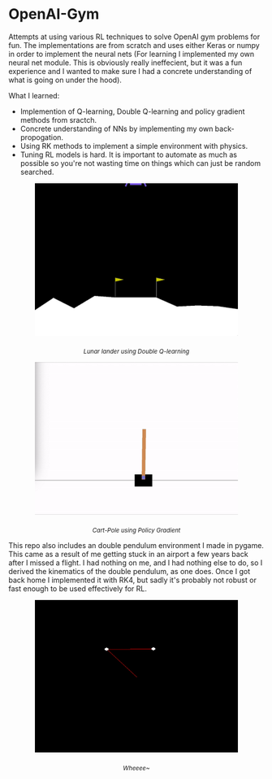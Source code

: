 # OpenAI-Gym

Attempts at using various RL techniques to solve OpenAI gym problems for fun. The implementations are from scratch and uses either Keras or numpy in order to implement the neural nets (For learning I implemented my own neural net module. This is obviously really ineffecient, but it was a fun experience and I wanted to make sure I had a concrete understanding of what is going on under the hood).

What I learned:
 * Implemention of Q-learning, Double Q-learning and policy gradient methods from sractch.
 * Concrete understanding of NNs by implementing my own back-propogation.
 * Using RK methods to implement a simple environment with physics.
 * Tuning RL models is hard. It is important to automate as much as possible so you're not wasting time on things which can just be random searched.


<p align="center">
  <img width="400" height="300" src="lunar_lander_land.gif">
</p>

<p align="center"><i> <sub>Lunar lander using Double Q-learning</sub></i> </p>



<p align="center">
  <img width="400" height="300" src="cartpole.gif">
</p>

<p align="center"><i> <sub>Cart-Pole using Policy Gradient</sub></i> </p>



This repo also includes an double pendulum environment I made in pygame. This came as a result of me getting stuck in an airport a few years back after I missed a flight. I had nothing on me, and I had nothing else to do, so I derived the kinematics of the double pendulum, as one does. Once I got back home I implemented it with RK4, but sadly it's probably not robust or fast enough to be used effectively for RL.


<p align="center">
  <img width="400" height="300" src="pendulum.gif">
</p>

<p align="center"><i> <sub>Wheeee~</sub></i> </p>
